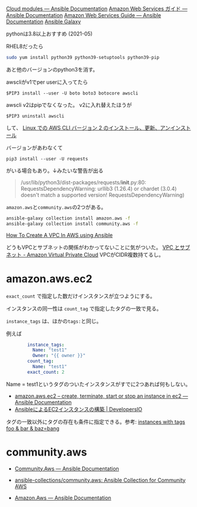 
[Cloud modules — Ansible Documentation](https://docs.ansible.com/ansible/2.9_ja/modules/list_of_cloud_modules.html#amazon)
[Amazon Web Services ガイド — Ansible Documentation](https://docs.ansible.com/ansible/2.9_ja/scenario_guides/guide_aws.html)
[Amazon Web Services Guide — Ansible Documentation](https://docs.ansible.com/ansible/latest/scenario_guides/guide_aws.html)
[Ansible Galaxy](https://galaxy.ansible.com/community/aws)


pythonは3.8以上おすすめ (2021-05)

RHEL8だったら
```sh
sudo yum install python39 python39-setuptools python39-pip
```
あと他のバージョンのpython3を消す。

awscliがv1でper userに入ってたら
```
$PIP3 install --user -U boto boto3 botocore awscli
```
awscli v2はpipでなくなった。
v2に入れ替えたほうが

```
$PIP3 uninstall awscli
```
して、
[Linux での AWS CLI バージョン 2 のインストール、更新、アンインストール](https://docs.aws.amazon.com/ja_jp/cli/latest/userguide/install-cliv2-linux.html)

バージョンがあわなくて
```
pip3 install --user -U requests
```
がいる場合もあり。↓みたいな警告が出る
> /usr/lib/python3/dist-packages/requests/__init__.py:80: RequestsDependencyWarning: urllib3 (1.26.4) or chardet (3.0.4) doesn't
 match a supported version!
  RequestsDependencyWarning)

`amazon.aws`と`community.aws`の2つがある。

```sh
ansible-galaxy collection install amazon.aws -f
ansible-galaxy collection install community.aws -f
```

[How To Create A VPC In AWS using Ansible](https://www.infinitypp.com/ansible/create-vpc-ansible-aws/)

どうもVPCとサブネットの関係がわかってないことに気がついた。
[VPC とサブネット \- Amazon Virtual Private Cloud](https://docs.aws.amazon.com/ja_jp/vpc/latest/userguide/VPC_Subnets.html)
VPCがCIDR複数持てるし。


# amazon.aws.ec2

`exact_count`
で指定した数だけインスタンスが立つようにする。

インスタンスの同一性は
`count_tag`
で指定したタグの一致で見る。

`instance_tags`
は、ほかの`tags:`と同じ。

例えば
```yaml
        instance_tags:
          Name: "test1"
          Owner: "{{ owner }}"
        count_tag:
          Name: "test1"
        exact_count: 2
```

Name = test1というタグのついたインスタンスがすでに2つあれば何もしない。


- [amazon\.aws\.ec2 – create, terminate, start or stop an instance in ec2 — Ansible Documentation](https://docs.ansible.com/ansible/latest/collections/amazon/aws/ec2_module.html)
- [AnsibleによるEC2インスタンスの構築 \| DevelopersIO](https://dev.classmethod.jp/articles/ec2_using_ansible/#toc-4)



タグの一致以外にタグの存在も条件に指定できる。参考:
[instances with tags foo & bar & baz=bang](https://docs.ansible.com/ansible/latest/collections/amazon/aws/ec2_module.html#examples)


# community.aws

- [Community.Aws — Ansible Documentation](https://docs.ansible.com/ansible/latest/collections/community/aws/index.html)
- [ansible\-collections/community\.aws: Ansible Collection for Community AWS](https://github.com/ansible-collections/community.aws)

- [Amazon\.Aws — Ansible Documentation](https://docs.ansible.com/ansible/latest/collections/amazon/aws/index.html)
